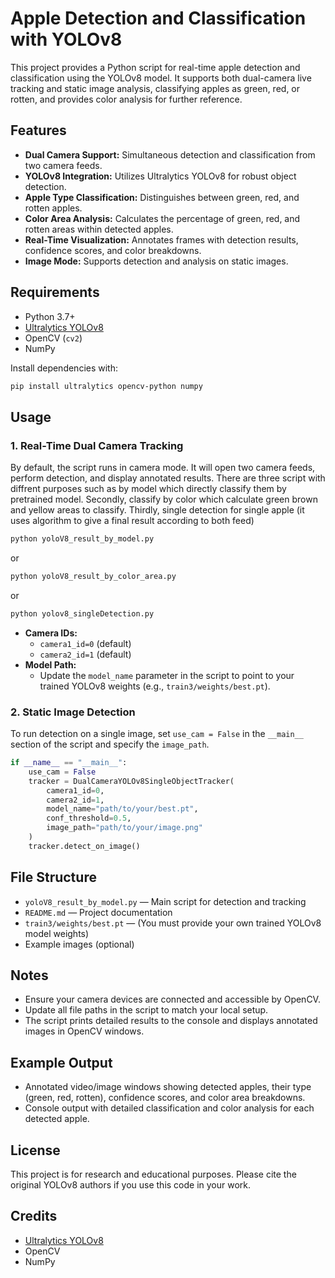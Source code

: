 # Apple Detection and Classification with YOLOv8

This project provides a Python script for real-time apple detection and classification using the YOLOv8 model. It supports both dual-camera live tracking and static image analysis, classifying apples as green, red, or rotten, and provides color analysis for further reference.

## Features
- **Dual Camera Support:** Simultaneous detection and classification from two camera feeds.
- **YOLOv8 Integration:** Utilizes Ultralytics YOLOv8 for robust object detection.
- **Apple Type Classification:** Distinguishes between green, red, and rotten apples.
- **Color Area Analysis:** Calculates the percentage of green, red, and rotten areas within detected apples.
- **Real-Time Visualization:** Annotates frames with detection results, confidence scores, and color breakdowns.
- **Image Mode:** Supports detection and analysis on static images.

## Requirements
- Python 3.7+
- [Ultralytics YOLOv8](https://docs.ultralytics.com/)
- OpenCV (`cv2`)
- NumPy

Install dependencies with:
```bash
pip install ultralytics opencv-python numpy
```

## Usage

### 1. Real-Time Dual Camera Tracking
By default, the script runs in camera mode. It will open two camera feeds, perform detection, and display annotated results.
There are three script with diffrent purposes such as by model which directly classify them by pretrained model. Secondly, classify by color which calculate green brown and yellow areas to classify. Thirdly, single detection for single apple (it uses algorithm to give a final result according to both feed)  

```bash
python yoloV8_result_by_model.py
```
or 
```bash
python yoloV8_result_by_color_area.py
```
or 
```bash
python yolov8_singleDetection.py
```

- **Camera IDs:**
  - `camera1_id=0` (default)
  - `camera2_id=1` (default)
- **Model Path:**
  - Update the `model_name` parameter in the script to point to your trained YOLOv8 weights (e.g., `train3/weights/best.pt`).

### 2. Static Image Detection
To run detection on a single image, set `use_cam = False` in the `__main__` section of the script and specify the `image_path`.

```python
if __name__ == "__main__":
    use_cam = False
    tracker = DualCameraYOLOv8SingleObjectTracker(
        camera1_id=0,
        camera2_id=1,
        model_name="path/to/your/best.pt",
        conf_threshold=0.5,
        image_path="path/to/your/image.png"
    )
    tracker.detect_on_image()
```

## File Structure
- `yoloV8_result_by_model.py` — Main script for detection and tracking
- `README.md` — Project documentation
- `train3/weights/best.pt` — (You must provide your own trained YOLOv8 model weights)
- Example images (optional)

## Notes
- Ensure your camera devices are connected and accessible by OpenCV.
- Update all file paths in the script to match your local setup.
- The script prints detailed results to the console and displays annotated images in OpenCV windows.

## Example Output
- Annotated video/image windows showing detected apples, their type (green, red, rotten), confidence scores, and color area breakdowns.
- Console output with detailed classification and color analysis for each detected apple.

## License
This project is for research and educational purposes. Please cite the original YOLOv8 authors if you use this code in your work.

## Credits
- [Ultralytics YOLOv8](https://github.com/ultralytics/ultralytics)
- OpenCV
- NumPy
